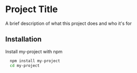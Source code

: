
# Project Title

A brief description of what this project does and who it's for


## Installation

Install my-project with npm

```bash
  npm install my-project
  cd my-project
```
    
